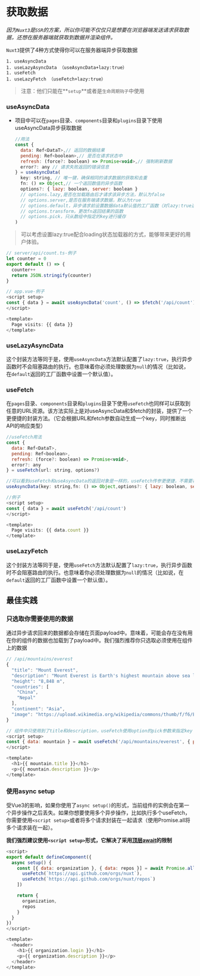 # 获取数据

*因为`Nuxt3`是`SSR`的方案，所以你可能不仅仅只是想要在浏览器端发送请求获取数据，还想在服务器端就获取到数据并渲染组件。*

`Nuxt3`提供了4种方式使得你可以在服务器端异步获取数据

	1. useAsyncData
	1. useLazyAsyncData （useAsyncData+lazy:true）
	1. useFetch
	1. useLazyFetch （useFetch+lazy:true）

> 注意：他们只能在**`setup`**或者是`生命周期钩子`中使用

### useAsyncData

- 项目中可以在`pages`目录、`components`目录和`plugins`目录下使用useAsyncData异步获取数据

  ```js
  //用法
  const {
    data: Ref<DataT>,// 返回的数据结果
    pending: Ref<boolean>,// 是否在请求状态中
    refresh: (force?: boolean) => Promise<void>,// 强制刷新数据
    error?: any // 请求失败返回的错误信息
  } = useAsyncData(
    key: string, // 唯一键，确保相同的请求数据的获取和去重
    fn: () => Object,// 一个返回数值的异步函数
    options?: { lazy: boolean, server: boolean }
    // options.lazy,是否在加载路由后才请求该异步方法，默认为false
    // options.server,是否在服务端请求数据，默认为true
    // options.default，异步请求前设置数据data默认值的工厂函数（对lazy:true选项特别有用）
    // options.transform，更改fn返回结果的函数
    // options.pick，只从数组中指定的key进行缓存
  )
  ```

> 可以考虑设置lazy:true配合loading状态加载器的方式，能够带来更好的用户体验。

```js
// server/api/count.ts-例子
let counter = 0
export default () => {
  counter++
  return JSON.stringify(counter)
}
```



```js
// app.vue-例子
<script setup>
const { data } = await useAsyncData('count', () => $fetch('/api/count'))
</script>

<template>
  Page visits: {{ data }}
</template>
```

### useLazyAsyncData

这个封装方法等同于是，使用`useAsyncData`方法默认配置了`lazy:true`，执行异步函数时不会阻塞路由的执行。也意味着你必须处理数据为`null`的情况（比如说，在`default`返回的工厂函数中设置一个默认值）。

### useFetch

在`pages`目录、`components`目录和`plugins`目录下使用`useFetch`也同样可以获取到任意的URL资源。该方法实际上是对useAsyncData和$fetch的封装，提供了一个更便捷的封装方法。（它会根据URL和fetch参数自动生成一个key，同时推断出API的响应类型）

```js
//useFetch用法
const {
  data: Ref<DataT>,
  pending: Ref<boolean>,
  refresh: (force?: boolean) => Promise<void>,
  error?: any
} = useFetch(url: string, options?)

//可以看到useFetch和useAsyncData的返回对象是一样的，useFetch传参更便捷，不需要在fn中手动使用$fetch
useAsyncData(key: string,fn: () => Object,options?: { lazy: boolean, server: boolean })
```



```js
//例子
<script setup>
const { data } = await useFetch('/api/count')
</script>

<template>
  Page visits: {{ data.count }}
</template>
```



### useLazyFetch

这个封装方法等同于是，使用`useFetch`方法默认配置了`lazy:true`，执行异步函数时不会阻塞路由的执行。也意味着你必须处理数据为`null`的情况（比如说，在`default`返回的工厂函数中设置一个默认值）。



## 最佳实践

### 只选取你需要使用的数据

通过异步请求回来的数据都会存储在页面payload中。意味着，可能会存在没有用在你的组件的数据也加载到了payload中。我们强烈推荐你只选取必须使用在组件上的数据

```js
// /api/mountains/everest
{
  "title": "Mount Everest",
  "description": "Mount Everest is Earth's highest mountain above sea level, located in the Mahalangur Himal sub-range of the Himalayas. The China–Nepal border runs across its summit point",
  "height": "8,848 m",
  "countries": [
    "China",
    "Nepal"
  ],
  "continent": "Asia",
  "image": "https://upload.wikimedia.org/wikipedia/commons/thumb/f/f6/Everest_kalapatthar.jpg/600px-Everest_kalapatthar.jpg"
}

// 组件中只使用到了title和description，useFetch使用option的pick参数来指定key
<script setup>
const { data: mountain } = await useFetch('/api/mountains/everest', { pick: ['title', 'description'] })
</script>

<template>
  <h1>{{ mountain.title }}</h1>
  <p>{{ mountain.description }}</p>
</template>
```



### 使用async setup

受Vue3的影响，如果你使用了`async setup()`的形式，当前组件的实例会在第一个异步操作之后丢失。如果你想要使用多个异步操作，比如执行多个useFetch，你需要使用`<script setup>`或者将多个请求封装在一起请求（使用Promise.all将多个请求装在一起）。

**我们强烈建议使用`<script setup>`形式，它解决了采用[顶层await](https://v3.cn.vuejs.org/api/sfc-script-setup.html#%E4%B8%8E%E6%99%AE%E9%80%9A%E7%9A%84-script-%E4%B8%80%E8%B5%B7%E4%BD%BF%E7%94%A8)的限制**

```js
<script>
export default defineComponent({
  async setup() {
    const [{ data: organization }, { data: repos }] = await Promise.all([
      useFetch(`https://api.github.com/orgs/nuxt`),
      useFetch(`https://api.github.com/orgs/nuxt/repos`)
    ])

    return {
      organization,
      repos
    }
  }
})
</script>

<template>
  <header>
    <h1>{{ organization.login }}</h1>
    <p>{{ organization.description }}</p>
  </header>
</template>
```

